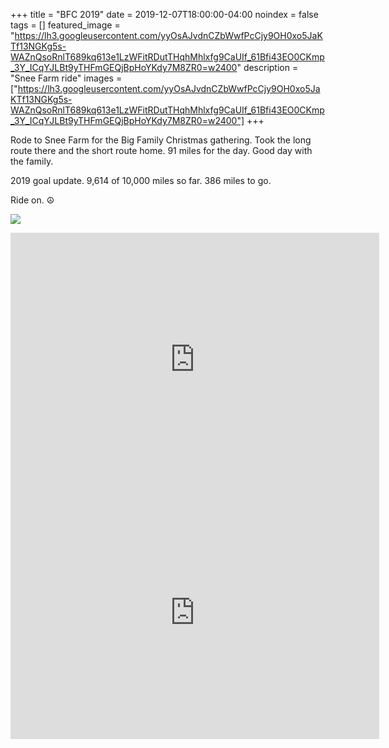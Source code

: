 +++
title =  "BFC 2019"
date = 2019-12-07T18:00:00-04:00
noindex = false
tags = []
featured_image = "https://lh3.googleusercontent.com/yyOsAJvdnCZbWwfPcCjy9OH0xo5JaKTf13NGKg5s-WAZnQsoRnlT689kq613e1LzWFitRDutTHqhMhlxfg9CaUIf_61Bfi43EO0CKmp_3Y_ICqYJLBt9yTHFmGEQjBpHoYKdy7M8ZR0=w2400"
description = "Snee Farm ride"
images = ["https://lh3.googleusercontent.com/yyOsAJvdnCZbWwfPcCjy9OH0xo5JaKTf13NGKg5s-WAZnQsoRnlT689kq613e1LzWFitRDutTHqhMhlxfg9CaUIf_61Bfi43EO0CKmp_3Y_ICqYJLBt9yTHFmGEQjBpHoYKdy7M8ZR0=w2400"]
+++

Rode to Snee Farm for the Big Family Christmas gathering. Took the long route there and the short route home. 91 miles for the day. Good day with the family.

2019 goal update. 9,614 of 10,000 miles so far. 386 miles to go.

Ride on. ☮

<a href='https://lh3.googleusercontent.com/q88CDwmeH_ez1us9hlO5QT2TkvH6IcTzAdJd1k4jVER8Roq8ZBG56qZkTp-hoHOAhRnanjcWqcBOxlbSrGI_y1AmpFqpaYtikOeEAC4m0efhvUhJZgE5UWo4c9R1sMjjKSWtKErV9Dw=w2400'><img src='https://lh3.googleusercontent.com/q88CDwmeH_ez1us9hlO5QT2TkvH6IcTzAdJd1k4jVER8Roq8ZBG56qZkTp-hoHOAhRnanjcWqcBOxlbSrGI_y1AmpFqpaYtikOeEAC4m0efhvUhJZgE5UWo4c9R1sMjjKSWtKErV9Dw=w2400'></a>

<iframe height='405' width='590' frameborder='0' allowtransparency='true' scrolling='no' src='https://www.strava.com/activities/2917359093/embed/dc11bad6c05468a7993525b9a3fe6e6f740c8bc3'></iframe>

<iframe height='405' width='590' frameborder='0' allowtransparency='true' scrolling='no' src='https://www.strava.com/activities/2918255775/embed/c7db9a613b671a9585c31b809718027689a614fe'></iframe>
